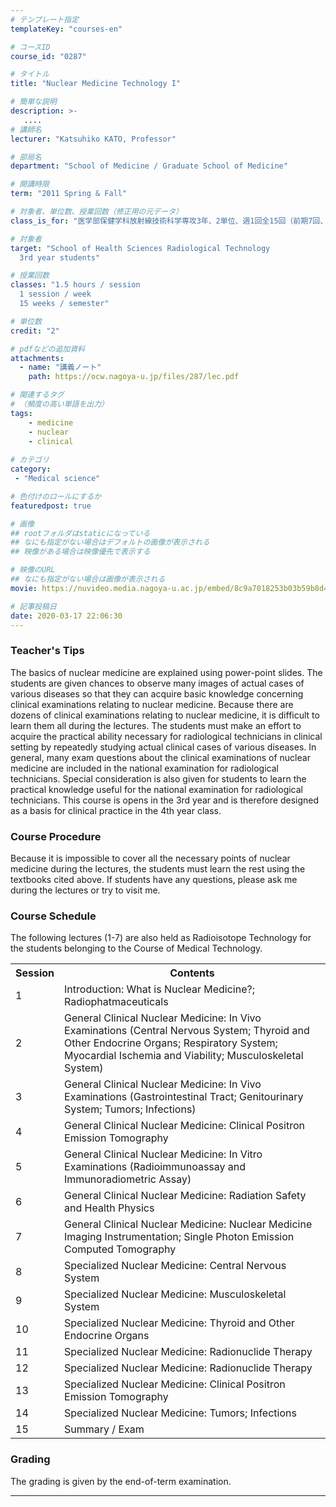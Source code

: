 ```yaml
---
# テンプレート指定
templateKey: "courses-en"

# コースID
course_id: "0287"

# タイトル
title: "Nuclear Medicine Technology I"

# 簡単な説明
description: >-
   ....
# 講師名
lecturer: "Katsuhiko KATO, Professor"

# 部局名
department: "School of Medicine / Graduate School of Medicine"

# 開講時限
term: "2011	Spring & Fall"

# 対象者、単位数、授業回数（修正用の元データ）
class_is_for: "医学部保健学科放射線技術科学専攻3年、2単位、週1回全15回（前期7回、後期8回）"

# 対象者
target: "School of Health Sciences Radiological Technology
  3rd year students"

# 授業回数
classes: "1.5 hours / session
  1 session / week
  15 weeks / semester"

# 単位数
credit: "2"

# pdfなどの追加資料
attachments:
  - name: "講義ノート" 
    path: https://ocw.nagoya-u.jp/files/287/lec.pdf

# 関連するタグ
# （頻度の高い単語を出力）
tags:
    - medicine
    - nuclear
    - clinical
    
# カテゴリ
category:
 - "Medical science"

# 色付けのロールにするか
featuredpost: true

# 画像
## rootフォルダはstaticになっている
## なにも指定がない場合はデフォルトの画像が表示される
## 映像がある場合は映像優先で表示する

# 映像のURL
## なにも指定がない場合は画像が表示される
movie: https://nuvideo.media.nagoya-u.ac.jp/embed/8c9a7018253b03b59b8d41f5d02376aae5f91fee

# 記事投稿日
date: 2020-03-17 22:06:30
---
```


### Teacher's Tips

The basics of nuclear medicine are explained using power-point slides. The students are given chances to observe many images of actual cases of various diseases so that they can acquire basic knowledge concerning clinical examinations relating to nuclear medicine. Because there are dozens of clinical examinations relating to nuclear medicine, it is difficult to learn them all during the lectures. The students must make an effort to acquire the practical ability necessary for radiological technicians in clinical setting by repeatedly studying actual clinical cases of various diseases. In general, many exam questions about the clinical examinations of nuclear medicine are included in the national examination for radiological technicians. Special consideration is also given for students to learn the practical knowledge useful for the national examination for radiological technicians. This course is opens in the 3rd year and is therefore designed as a basis for clinical practice in the 4th year class.

### Course Procedure

Because it is impossible to cover all the necessary points of nuclear medicine during the lectures, the students must learn the rest using the textbooks cited above. If students have any questions, please ask me during the lectures or try to visit me.

<h3>Course Schedule</h3>
<p>
The following lectures (1-7) are also held as Radioisotope Technology for the students belonging to the Course of Medical Technology.
</p>
<table class="basic" width="455">
<tr>
<th width="20" class="center">Session</th>
<th width="435" class="center">Contents</th>
</tr>
<tr>
<td width="20" class="center">1</td>
<td width="435">Introduction: What is Nuclear Medicine?; Radiophatmaceuticals</td>
</tr>
<tr>
<td width="20" class="center">2</td>
<td width="435">General Clinical Nuclear Medicine: In Vivo Examinations (Central Nervous System; Thyroid and Other Endocrine Organs; Respiratory System; Myocardial Ischemia and Viability; Musculoskeletal System)</td>
</tr>
<tr>
<td width="20" class="center">3</td>
<td width="435">General Clinical Nuclear Medicine: In Vivo Examinations (Gastrointestinal Tract; Genitourinary System; Tumors; Infections)</td>
</tr>
<tr>
<td width="20" class="center">4</td>
<td width="435">General Clinical Nuclear Medicine: Clinical Positron Emission Tomography</td>
</tr>
<tr>
<td width="20" class="center">5</td>
<td width="435">General Clinical Nuclear Medicine: In Vitro Examinations (Radioimmunoassay and Immunoradiometric Assay)</td>
</tr>
<tr>
<td width="20" class="center">6</td>
<td width="435">General Clinical Nuclear Medicine: Radiation Safety and Health Physics</td>
</tr>
<tr>
<td width="20" class="center">7</td>
<td width="435">General Clinical Nuclear Medicine: Nuclear Medicine Imaging Instrumentation; Single Photon Emission Computed Tomography</td>
</tr>
<tr>
<td width="20" class="center">8</td>
<td width="435">Specialized Nuclear Medicine: Central Nervous System</td>
</tr>
<tr>
<td width="20" class="center">9</td>
<td width="435">Specialized Nuclear Medicine: Musculoskeletal System</td>
</tr>
<tr>
<td width="20" class="center">10</td>
<td width="435">Specialized Nuclear Medicine: Thyroid and Other Endocrine Organs</td>
</tr>
<tr>
<td width="20" class="center">11</td>
<td width="435">Specialized Nuclear Medicine: Radionuclide Therapy</td>
</tr>
<tr>
<td width="20" class="center">12</td>
<td width="435">Specialized Nuclear Medicine: Radionuclide Therapy</td>
</tr>
<tr>
<td width="20" class="center">13</td>
<td width="435">Specialized Nuclear Medicine: Clinical Positron Emission Tomography</td>
</tr>
<tr>
<td width="20" class="center">14</td>
<td width="435">Specialized Nuclear Medicine: Tumors; Infections</td>
</tr>
<tr>
<td width="20" class="center">15</td>
<td width="435">Summary / Exam</td>
</tr>
</table>

### Grading

The grading is given by the end-of-term examination.

---
